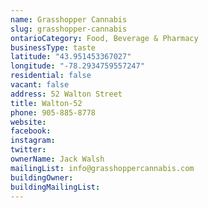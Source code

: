 ```yaml
---
name: Grasshopper Cannabis 
slug: grasshopper-cannabis
ontarioCategory: Food, Beverage & Pharmacy
businessType: taste
latitude: "43.951453367027"
longitude: "-78.2934759557247"
residential: false
vacant: false
address: 52 Walton Street
title: Walton-52
phone: 905-885-8778
website: 
facebook: 
instagram: 
twitter: 
ownerName: Jack Walsh
mailingList: info@grasshoppercannabis.com
buildingOwner: 
buildingMailingList: 
---
```


